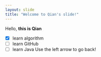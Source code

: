 ```yaml
---
layout: slide
title: "Welcome to Qian's slide!"
---
```

Hello, **this is Qian**
- [x] learn algorithm
- [ ] learn GitHub
- [ ] learn Java
Use the left arrow to go back!
